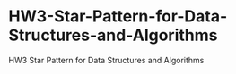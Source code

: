 # HW3-Star-Pattern-for-Data-Structures-and-Algorithms
HW3 Star Pattern for Data Structures and Algorithms
